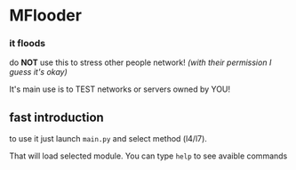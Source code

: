 # MFlooder
### it floods


do **NOT** use this to stress other people network! _(with their permission I guess it's okay)_

It's main use is to TEST networks or servers owned by YOU!


## fast introduction

to use it just launch `main.py` and select method (l4/l7).

That will load selected module. You can type `help` to see avaible commands
